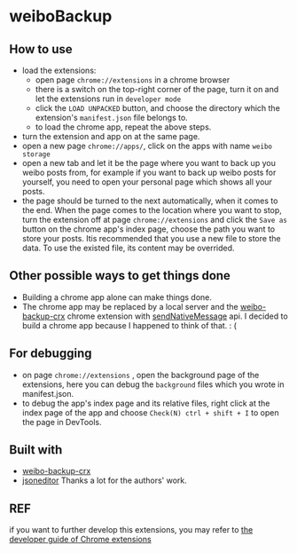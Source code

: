 # weiboBackup

## How to use
- load the extensions:
  - open page ```chrome://extensions``` in a chrome browser
  - there is a switch on the top-right corner of the page, turn it on and let the extensions run in ```developer mode```
  - click the ```LOAD UNPACKED``` button, and choose the directory which the extension's ```manifest.json``` file belongs to.
  - to load the chrome app, repeat the above steps.
- turn the extension and app on at the same page.
- open a new page ```chrome://apps/```, click on the apps with name ```weibo storage```
- open a new tab and let it be the page where you want to back up you weibo posts from, for example if you want to back up weibo posts for yourself, you need to open your personal page which shows all your posts. 
- the page should be turned to the next automatically, when it comes to the end. When the page comes to the location where you want to stop, turn the extension off at page ```chrome://extensions``` and click the ```Save as``` button on the chrome app's index page, choose the path you want to store your posts. Itis recommended that you use a new file to store the data. To use the existed file, its content may be overrided.

## Other possible ways to get things done
- Building a chrome app alone can make things done.
- The chrome app may be replaced by a local server and the [weibo-backup-crx](https://github.com/tiye/weibo-backup-crx) chrome extension with [sendNativeMessage](https://developer.chrome.com/extensions/runtime#method-sendNativeMessage) api.
I decided to build a chrome app because I happened to think of that. : (

## For debugging
- on page ```chrome://extensions``` , open the background page of the extensions, here you can debug the ```background``` files which you wrote in manifest.json.
- to debug the app's index page and its relative files, right click at the index page of the app and choose ```Check(N) ctrl + shift + I``` to open the page in DevTools.


## Built with
- [weibo-backup-crx](https://github.com/tiye/weibo-backup-crx)
- [jsoneditor](https://github.com/josdejong/jsoneditor)
Thanks a lot for the authors' work. 

## REF
if you want to further develop this extensions, you may refer to [the developer guide of Chrome extensions](https://developer.chrome.com/extensions)

  